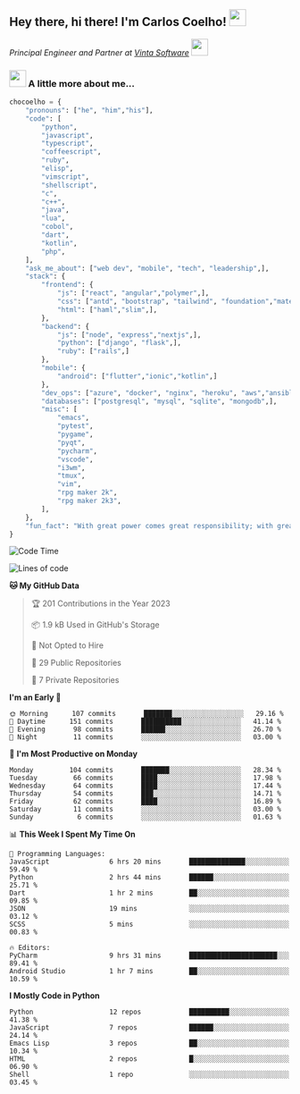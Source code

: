 <h2>Hey there, hi there! I'm Carlos Coelho! <img src="https://emoji.gg/assets/emoji/6680_this_is_fine.png" width="30"></h2>
<p><em>Principal Engineer and Partner at <a href="http://www.vintasoftware.com">Vinta Software</a> <img src="https://emojis.slackmojis.com/emojis/images/1613461409/13263/bongocat_code.gif?1613461409" width="30"> 
</em></p>

### <img src="https://emojis.slackmojis.com/emojis/images/1597320283/10003/catjam.gif?1597320283" width="30"> A little more about me...  

```python
chocoelho = {
    "pronouns": ["he", "him","his"],
    "code": [
        "python",
        "javascript",
        "typescript",
        "coffeescript",
        "ruby",
        "elisp",
        "vimscript",
        "shellscript",
        "c",
        "c++",
        "java",
        "lua",
        "cobol",
        "dart",
        "kotlin",
        "php",
    ],
    "ask_me_about": ["web dev", "mobile", "tech", "leadership",],
    "stack": {
        "frontend": {
            "js": ["react", "angular","polymer",],
            "css": ["antd", "bootstrap", "tailwind", "foundation","material","sass","less",],
            "html": ["haml","slim",],
        },
        "backend": {
            "js": ["node", "express","nextjs",],
            "python": ["django", "flask",],
            "ruby": ["rails",]
        },
        "mobile": {
            "android": ["flutter","ionic","kotlin",]
        },
        "dev_ops": ["azure", "docker", "nginx", "heroku", "aws","ansible",],
        "databases": ["postgresql", "mysql", "sqlite", "mongodb",],
        "misc": [
            "emacs",
            "pytest",
            "pygame",
            "pyqt",
            "pycharm",
            "vscode",
            "i3wm",
            "tmux",
            "vim",
            "rpg maker 2k",
            "rpg maker 2k3",
        ],
    },
    "fun_fact": "With great power comes great responsibility; with great responsibility can come extreme stress"
}
```

<!--START_SECTION:waka-->
![Code Time](http://img.shields.io/badge/Code%20Time-1%2C765%20hrs%2041%20mins-blue)

![Lines of code](https://img.shields.io/badge/From%20Hello%20World%20I%27ve%20Written-36%20Thousand%20lines%20of%20code-blue)

**🐱 My GitHub Data** 

> 🏆 201 Contributions in the Year 2023
 > 
> 📦 1.9 kB Used in GitHub's Storage 
 > 
> 🚫 Not Opted to Hire
 > 
> 📜 29 Public Repositories 
 > 
> 🔑 7 Private Repositories  
 > 
**I'm an Early 🐤** 

```text
🌞 Morning      107 commits       ███████░░░░░░░░░░░░░░░░░░   29.16 % 
🌆 Daytime      151 commits       ██████████░░░░░░░░░░░░░░░   41.14 % 
🌃 Evening       98 commits       ██████░░░░░░░░░░░░░░░░░░░   26.70 % 
🌙 Night         11 commits       ░░░░░░░░░░░░░░░░░░░░░░░░░   03.00 % 

```
📅 **I'm Most Productive on Monday** 

```text
Monday         104 commits       ███████░░░░░░░░░░░░░░░░░░   28.34 % 
Tuesday         66 commits       ████░░░░░░░░░░░░░░░░░░░░░   17.98 % 
Wednesday       64 commits       ████░░░░░░░░░░░░░░░░░░░░░   17.44 % 
Thursday        54 commits       ███░░░░░░░░░░░░░░░░░░░░░░   14.71 % 
Friday          62 commits       ████░░░░░░░░░░░░░░░░░░░░░   16.89 % 
Saturday        11 commits       ░░░░░░░░░░░░░░░░░░░░░░░░░   03.00 % 
Sunday           6 commits       ░░░░░░░░░░░░░░░░░░░░░░░░░   01.63 % 

```


📊 **This Week I Spent My Time On** 

```text
💬 Programming Languages: 
JavaScript               6 hrs 20 mins       ██████████████░░░░░░░░░░░   59.49 % 
Python                   2 hrs 44 mins       ██████░░░░░░░░░░░░░░░░░░░   25.71 % 
Dart                     1 hr 2 mins         ██░░░░░░░░░░░░░░░░░░░░░░░   09.85 % 
JSON                     19 mins             ░░░░░░░░░░░░░░░░░░░░░░░░░   03.12 % 
SCSS                     5 mins              ░░░░░░░░░░░░░░░░░░░░░░░░░   00.83 % 

🔥 Editors: 
PyCharm                  9 hrs 31 mins       ██████████████████████░░░   89.41 % 
Android Studio           1 hr 7 mins         ██░░░░░░░░░░░░░░░░░░░░░░░   10.59 % 

```

**I Mostly Code in Python** 

```text
Python                   12 repos            ██████████░░░░░░░░░░░░░░░   41.38 % 
JavaScript               7 repos             ██████░░░░░░░░░░░░░░░░░░░   24.14 % 
Emacs Lisp               3 repos             ██░░░░░░░░░░░░░░░░░░░░░░░   10.34 % 
HTML                     2 repos             █░░░░░░░░░░░░░░░░░░░░░░░░   06.90 % 
Shell                    1 repo              ░░░░░░░░░░░░░░░░░░░░░░░░░   03.45 % 

```



<!--END_SECTION:waka-->
